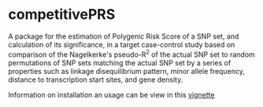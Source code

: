 # competitivePRS
A package for the estimation of Polygenic Risk Score
of a SNP set, and calculation of its significance, in a target case-control study based on
comparison of the Nagelkerke's pseudo-R<sup>2</sup> of the actual SNP set to random permutations
of SNP sets matching the actual SNP set by a series of properties such as linkage disequilibrium pattern, minor allele frequency, distance to transcription start sites, and gene density.

Information on installation an usage can be view in this [vignette](http://htmlpreview.github.io/?https://github.com/costasjavier/competitivePRS/blob/master/vignettes/The%20competitivePRS%20user%20guide.html)
 
